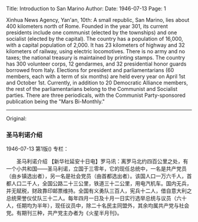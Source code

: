 Title: Introduction to San Marino
Author:
Date: 1946-07-13
Page: 1

Xinhua News Agency, Yan'an, 10th: A small republic, San Marino, lies about 400 kilometers north of Rome. Founded in the year 301, its current presidents include one communist (elected by the townships) and one socialist (elected by the capital). The country has a population of 16,000, with a capital population of 2,000. It has 23 kilometers of highway and 32 kilometers of railway, using electric locomotives. There is no army and no taxes; the national treasury is maintained by printing stamps. The country has 300 volunteer corps, 12 gendarmes, and 32 presidential honor guards borrowed from Italy. Elections for president and parliamentarians (60 members, each with a term of six months) are held every year on April 1st and October 1st. Currently, in addition to 20 Democratic Alliance members, the rest of the parliamentarians belong to the Communist and Socialist parties. There are three periodicals, with the Communist Party-sponsored publication being the "Mars Bi-Monthly."



<hr /> 

Original: 


### 圣马利诺介绍

1946-07-13
第1版()
专栏：

　　圣马利诺介绍
    【新华社延安十日电】罗马讯：离罗马北约四百公里之处，有一个小共和国——圣马利诺，立国于三零年，它的现任总统中，一名是共产党员（由乡镇选出者），另一名是社会党员（由首都选出者）。该国人口一万六千人，首都人口二千人，全国公路二十三公里，铁道三十二公里，用电汽机车。国内无兵，并无赋税，财政靠印邮票维持。全国有义勇队三百人，宪兵十二人，借自意大利之总统荣誉仪仗队三十二人。每年四月一日及十月一日实行选举总统与议员（六十人，任期均为半年），现任议员中，除二十名民主同盟外，其余均属共产党与社会党。有期刊三种，共产党主办者为《火星半月刊》。
